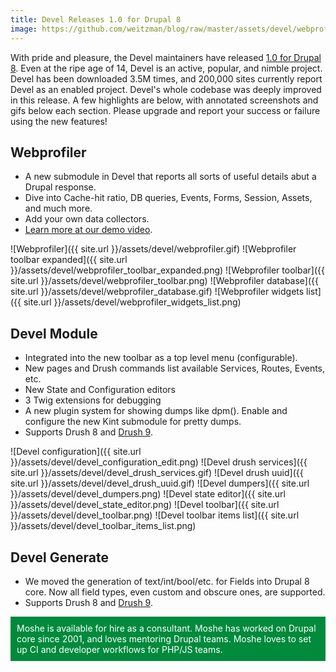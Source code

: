 ```yaml
---
title: Devel Releases 1.0 for Drupal 8
image: https://github.com/weitzman/blog/raw/master/assets/devel/webprofiler.gif 
---
```

With pride and pleasure, the Devel maintainers have released [1.0 for Drupal 8](*****). Even at the ripe age of 14, Devel is an active, popular, and nimble project. Devel has been downloaded 3.5M times, and 200,000 sites currently report Devel as an enabled project. Devel's whole codebase was deeply improved in this release. A few highlights are below, with annotated screenshots and gifs below each section. Please upgrade and report your success or failure using the new features!

## Webprofiler 
- A new submodule in Devel that reports all sorts of useful details abut a  Drupal response.
- Dive into Cache-hit ratio, DB queries, Events, Forms, Session, Assets, and much more.
- Add your own data collectors.
- [Learn more at our demo video](https://s3.amazonaws.com/webprofiler/webprofiler.mov).

![Webprofiler]({{ site.url }}/assets/devel/webprofiler.gif)
![Webprofiler toolbar expanded]({{ site.url }}/assets/devel/webprofiler_toolbar_expanded.png)
![Webprofiler toolbar]({{ site.url }}/assets/devel/webprofiler_toolbar.png)
![Webprofiler database]({{ site.url }}/assets/devel/webprofiler_database.gif)
![Webprofiler widgets list]({{ site.url }}/assets/devel/webprofiler_widgets_list.png)

## Devel Module
- Integrated into the new toolbar as a top level menu (configurable).
- New pages and Drush commands list available Services, Routes, Events, etc.
- New State and Configuration editors
- 3 Twig extensions for debugging
- A new plugin system for showing dumps like dpm(). Enable and configure the new Kint submodule for pretty dumps.
- Supports Drush 8 and [Drush 9](https://github.com/drush-ops/drush/releases).

![Devel configuration]({{ site.url }}/assets/devel/devel_configuration_edit.png)
![Devel drush services]({{ site.url }}/assets/devel/devel_drush_services.gif)
![Devel drush uuid]({{ site.url }}/assets/devel/devel_drush_uuid.gif)
![Devel dumpers]({{ site.url }}/assets/devel/devel_dumpers.png)
![Devel state editor]({{ site.url }}/assets/devel/devel_state_editor.png)
![Devel toolbar]({{ site.url }}/assets/devel/devel_toolbar.png)
![Devel toolbar items list]({{ site.url }}/assets/devel/devel_toolbar_items_list.png)

## Devel Generate
- We moved the generation of text/int/bool/etc. for Fields into Drupal 8 core. Now all field types, even custom and obscure ones, are supported. 
- Supports Drush 8 and [Drush 9](https://github.com/drush-ops/drush/releases).
 

<p style="background-color: #008A3C; color: white; padding: 10px;">Moshe is available for hire as a consultant. Moshe has worked on Drupal core since 2001, and loves mentoring Drupal teams. Moshe loves to set up CI and developer workflows for PHP/JS teams.</p>